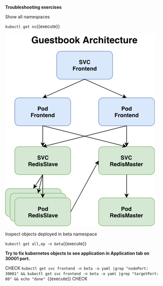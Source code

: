 **Troubleshooting exercises**

Show all namespaces

`kubectl get ns`{{execute}}

![Guestbook architecture](./assets/guestbook-architecture.png)

Inspect objects deployed in beta namespace

`kubectl get all,ep -n beta`{{execute}}


**Try to fix kubernetes objects to see application in Application tab on 30001 port.**

CHECK
`kubectl get svc frontend -n beta -o yaml |grep "nodePort: 30001" && kubectl get svc frontend -n beta -o yaml |grep "targetPort: 80" && echo "done" `{{execute}}
CHECK